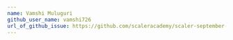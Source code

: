 ```yaml
---
name: Vamshi Muluguri
github_user_name: vamshi726
url_of_github_issue: https://github.com/scaleracademy/scaler-september-open-source-challenge/issues/79
---
```


